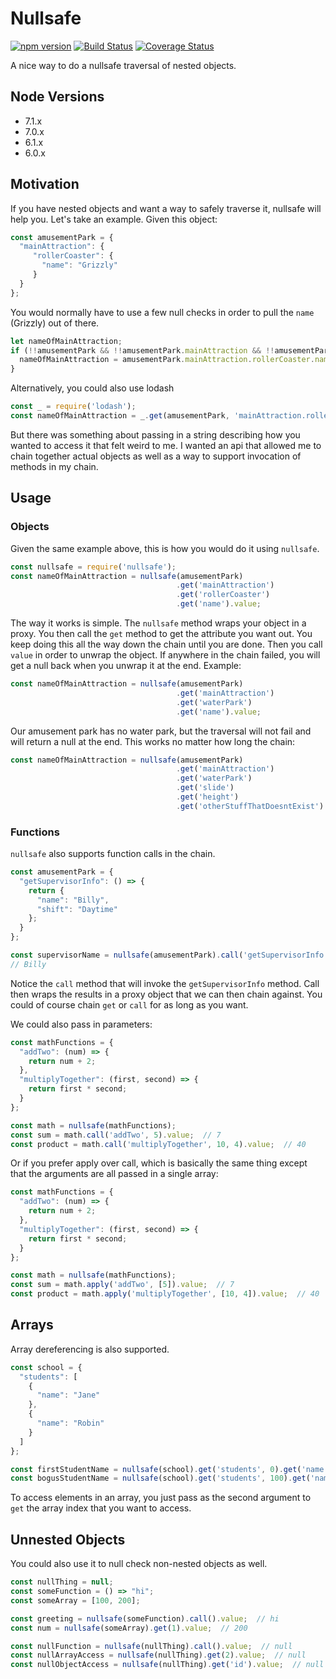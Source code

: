 # Nullsafe
[![npm version](https://badge.fury.io/js/nullsafe.svg)](https://badge.fury.io/js/nullsafe)
[![Build Status](https://travis-ci.org/jkeam/nullsafe.svg?branch=master)](https://travis-ci.org/jkeam/nullsafe)
[![Coverage Status](https://coveralls.io/repos/github/jkeam/nullsafe/badge.svg?branch=master)](https://coveralls.io/github/jkeam/nullsafe?branch=master)

A nice way to do a nullsafe traversal of nested objects.

## Node Versions
  * 7.1.x
  * 7.0.x
  * 6.1.x
  * 6.0.x

## Motivation
If you have nested objects and want a way to safely traverse it, nullsafe will help you.  Let's take an example.  Given this object:

   ```javascript
   const amusementPark = {
     "mainAttraction": {
        "rollerCoaster": {
          "name": "Grizzly"
        }
     }
   };
   ```

You would normally have to use a few null checks in order to pull the `name` (Grizzly) out of there.

  ```javascript
  let nameOfMainAttraction;
  if (!!amusementPark && !!amusementPark.mainAttraction && !!amusementPark.mainAttraction.rollerCoaster) {
    nameOfMainAttraction = amusementPark.mainAttraction.rollerCoaster.name;
  }
  ```

Alternatively, you could also use lodash

  ```javascript
  const _ = require('lodash');
  const nameOfMainAttraction = _.get(amusementPark, 'mainAttraction.rollerCoaster.name');
  ```

But there was something about passing in a string describing how you wanted to access it that felt weird to me.  I wanted an api that allowed me to chain together actual objects as well as a way to support invocation of methods in my chain.


## Usage

### Objects
Given the same example above, this is how you would do it using `nullsafe`.

  ```javascript
  const nullsafe = require('nullsafe');
  const nameOfMainAttraction = nullsafe(amusementPark)
                                       .get('mainAttraction')
                                       .get('rollerCoaster')
                                       .get('name').value;
  ```

The way it works is simple.  The `nullsafe` method wraps your object in a proxy.  You then call the `get` method to get the attribute you want out.  You keep doing this all the way down the chain until you are done.  Then you call `value` in order to unwrap the object.  If anywhere in the chain failed, you will get a null back when you unwrap it at the end.  Example:

  ```javascript
  const nameOfMainAttraction = nullsafe(amusementPark)
                                       .get('mainAttraction')
                                       .get('waterPark')
                                       .get('name').value;
  ```

Our amusement park has no water park, but the traversal will not fail and will return a null at the end.  This works no matter how long the chain:

  ```javascript
  const nameOfMainAttraction = nullsafe(amusementPark)
                                       .get('mainAttraction')
                                       .get('waterPark')
                                       .get('slide')
                                       .get('height')
                                       .get('otherStuffThatDoesntExist').value;
  ```


### Functions
`nullsafe` also supports function calls in the chain.

  ```javascript
  const amusementPark = {
    "getSupervisorInfo": () => {
      return {
        "name": "Billy",
        "shift": "Daytime"
      };
    }
  };

  const supervisorName = nullsafe(amusementPark).call('getSupervisorInfo').get('name').value;
  // Billy
  ```

Notice the `call` method that will invoke the `getSupervisorInfo` method.  Call then wraps the results in a proxy object that we can then chain against.  You could of course chain `get` or `call` for as long as you want.

We could also pass in parameters:

  ```javascript
  const mathFunctions = {
    "addTwo": (num) => {
      return num + 2;
    },
    "multiplyTogether": (first, second) => {
      return first * second;
    }
  };

  const math = nullsafe(mathFunctions);
  const sum = math.call('addTwo', 5).value;  // 7
  const product = math.call('multiplyTogether', 10, 4).value;  // 40
  ```

Or if you prefer apply over call, which is basically the same thing except that the arguments are all passed in a single array:

  ```javascript
  const mathFunctions = {
    "addTwo": (num) => {
      return num + 2;
    },
    "multiplyTogether": (first, second) => {
      return first * second;
    }
  };

  const math = nullsafe(mathFunctions);
  const sum = math.apply('addTwo', [5]).value;  // 7
  const product = math.apply('multiplyTogether', [10, 4]).value;  // 40
  ```


## Arrays
Array dereferencing is also supported.

  ```javascript
  const school = {
    "students": [
      {
        "name": "Jane"
      },
      {
        "name": "Robin"
      }
    ]
  };

  const firstStudentName = nullsafe(school).get('students', 0).get('name').value;  // Jane
  const bogusStudentName = nullsafe(school).get('students', 100).get('name').value;  // null
  ```

To access elements in an array, you just pass as the second argument to `get` the array index that you want to access.


## Unnested Objects
You could also use it to null check non-nested objects as well.

  ```javascript
  const nullThing = null;
  const someFunction = () => "hi";
  const someArray = [100, 200];

  const greeting = nullsafe(someFunction).call().value;  // hi
  const num = nullsafe(someArray).get(1).value;  // 200

  const nullFunction = nullsafe(nullThing).call().value;  // null
  const nullArrayAccess = nullsafe(nullThing).get(2).value;  // null
  const nullObjectAccess = nullsafe(nullThing).get('id').value;  // null
  ```

